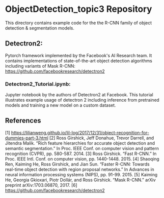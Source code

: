 # ObjectDetection_topic3 Repository

This directory contains example code for the the R-CNN family of object detection & segmentation models. 

## Detectron2:
Pytorch framework implemented by the Facebook's AI Research team. It contains implementations of state-of-the-art object detection algorithms including variants of Mask R-CNN:
https://github.com/facebookresearch/detectron2

### Detectron2_Tutorial.ipynb: 
Jupyter notebook by the authors of Detectron2 at Facebook. This tutorial illustrates example usage of detectron 2 including inference from pretrained models and training a new model on a custom dataset.


## References

[1] https://lilianweng.github.io/lil-log/2017/12/31/object-recognition-for-dummies-part-3.html
[2] Ross Girshick, Jeff Donahue, Trevor Darrell, and Jitendra Malik. “Rich feature hierarchies for accurate object detection and semantic segmentation.” In Proc. IEEE Conf. on computer vision and pattern recognition (CVPR), pp. 580-587. 2014.
[3] Ross Girshick. “Fast R-CNN.” In Proc. IEEE Intl. Conf. on computer vision, pp. 1440-1448. 2015.
[4] Shaoqing Ren, Kaiming He, Ross Girshick, and Jian Sun. “Faster R-CNN: Towards real-time object detection with region proposal networks.” In Advances in neural information processing systems (NIPS), pp. 91-99. 2015.
[5] Kaiming He, Georgia Gkioxari, Piotr Dollár, and Ross Girshick. “Mask R-CNN.” arXiv preprint arXiv:1703.06870, 2017.
[6] https://github.com/facebookresearch/detectron2


